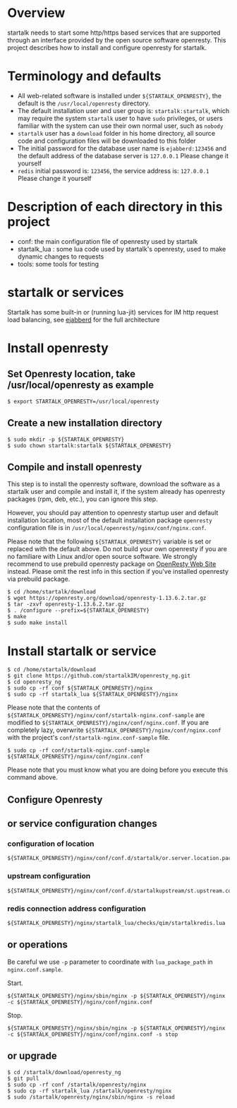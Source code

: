 # Overview

startalk needs to start some http/https based services that are supported through an interface provided by the open source software openresty. This project describes how to install and configure openresty for startalk.


# Terminology and defaults

* All web-related software is installed under ``${STARTALK_OPENRESTY}``, the default is the ``/usr/local/openresty`` directory.
* The default installation user and user group is: ``startalk:startalk``, which may require the system ``startalk`` user to have ``sudo`` privileges, or users familiar with the system can use their own normal user, such as ``nobody``
* ``startalk`` user has a ``download`` folder in his home directory, all source code and configuration files will be downloaded to this folder
* The initial password for the database user name is ``ejabberd:123456`` and the default address of the database server is ``127.0.0.1`` Please change it yourself
* ``redis`` initial password is: ``123456``, the service address is: ``127.0.0.1`` Please change it yourself

# Description of each directory in this project


* conf: the main configuration file of openresty used by startalk
* startalk_lua : some lua code used by startalk's openresty, used to make dynamic changes to requests
* tools: some tools for testing

# startalk or services

Startalk has some built-in or (running lua-jit) services for IM http request load balancing, see [ejabberd](https://github.com/startalkIM/ejabberd) for the full architecture

# Install openresty  

## Set Openresty location, take /usr/local/openresty as example
```
$ export STARTALK_OPENRESTY=/usr/local/openresty
```

## Create a new installation directory

```
$ sudo mkdir -p ${STARTALK_OPENRESTY}
$ sudo chown startalk:startalk ${STARTALK_OPENRESTY}
```

## Compile and install openresty

This step is to install the openresty software, download the software as a startalk user and compile and install it, if the system already has openresty packages (rpm, deb, etc.), you can ignore this step.

However, you should pay attention to openresty startup user and default installation location, most of the default installation package ``openresty`` configuration file is in ``/usr/local/openresty/nginx/conf/nginx.conf``.


Please note that the following ``${STARTALK_OPENRESTY}`` variable is set or replaced with the default above.
Do not build your own openresty if you are no familiare with Linux and/or open source software. We strongly recommend to use prebuild openresty package on [OpenResty Web Site](https://openresty.org) instead. Please omit the rest info in this section if you've installed openresty via prebuild package.

```
$ cd /home/startalk/download
$ wget https://openresty.org/download/openresty-1.13.6.2.tar.gz
$ tar -zxvf openresty-1.13.6.2.tar.gz
$ . /configure --prefix=${STARTALK_OPENRESTY}
$ make
$ sudo make install
```

# Install startalk or service


```
$ cd /home/startalk/download
$ git clone https://github.com/startalkIM/openresty_ng.git
$ cd openresty_ng
$ sudo cp -rf conf ${STARTALK_OPENRESTY}/nginx
$ sudo cp -rf startalk_lua ${STARTALK_OPENRESTY}/nginx

```
Please note that the contents of ``${STARTALK_OPENRESTY}/nginx/conf/startalk-nginx.conf-sample`` are modified to ``${STARTALK_OPENRESTY}/nginx/conf/nginx.conf``.
If you are completely lazy, overwrite ``${STARTALK_OPENRESTY}/nginx/conf/nginx.conf`` with the project's ``conf/startalk-nginx.conf-sample`` file.

```
$ sudo cp -rf conf/startalk-nginx.conf-sample ${STARTALK_OPENRESTY}/nginx/conf/nginx.conf
```
Please note that you must know what you are doing before you execute this command above.

## Configure Openresty

## or service configuration changes

### configuration of location
```
${STARTALK_OPENRESTY}/nginx/conf/conf.d/startalk/or.server.location.package.qtapi.conf
```
### upstream configuration
```
${STARTALK_OPENRESTY}/nginx/conf/conf.d/startalkupstream/st.upstream.conf
```
### redis connection address configuration
```
${STARTALK_OPENRESTY}/nginx/startalk_lua/checks/qim/startalkredis.lua
```

## or operations

Be careful we use `-p` parameter to coordinate with `lua_package_path` in `nginx.conf.sample`.

Start.
```
${STARTALK_OPENRESTY}/nginx/sbin/nginx -p ${STARTALK_OPENRESTY}/nginx -c ${STARTALK_OPENRESTY}/nginx/conf/nginx.conf
```
Stop.

```
${STARTALK_OPENRESTY}/nginx/sbin/nginx -p ${STARTALK_OPENRESTY}/nginx -c ${STARTALK_OPENRESTY}/nginx/conf/nginx.conf -s stop
```

## or upgrade

```
$ cd /startalk/download/openresty_ng
$ git pull
$ sudo cp -rf conf /startalk/openresty/nginx
$ sudo cp -rf startalk_lua /startalk/openresty/nginx
$ sudo /startalk/openresty/nginx/sbin/nginx -s reload
```
